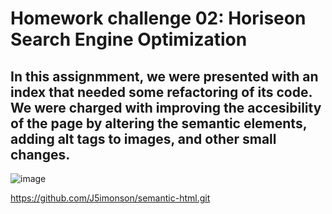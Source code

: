 # Homework challenge 02: Horiseon Search Engine Optimization

## In this assignmment, we were presented with an index that needed some refactoring of its code. We were charged with improving the accesibility of the page by altering the semantic elements, adding alt tags to images, and other small changes.

![image](https://github.com/J5imonson/semantic-html/assets/158312820/eaa5f00a-89df-4181-8c4f-185b2fbba348)

https://github.com/J5imonson/semantic-html.git
